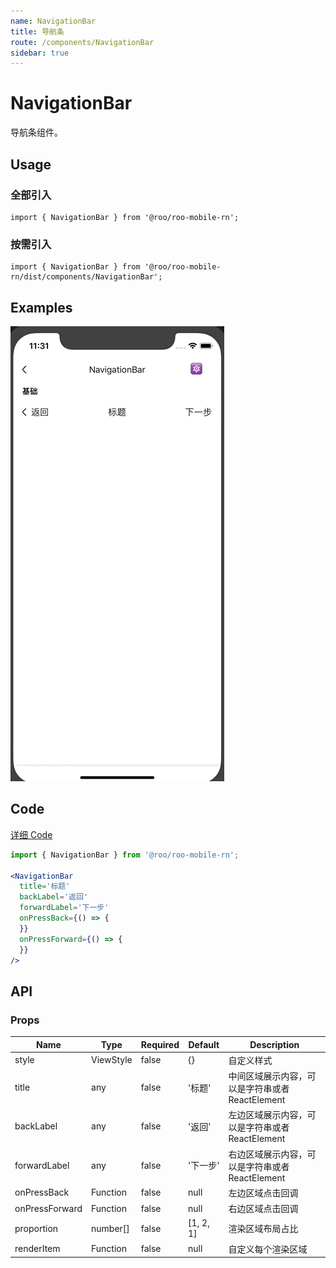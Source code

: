 ```yaml
---
name: NavigationBar
title: 导航条
route: /components/NavigationBar
sidebar: true
---
```


# NavigationBar
导航条组件。

## Usage

### 全部引入
```
import { NavigationBar } from '@roo/roo-mobile-rn';
```

### 按需引入
```
import { NavigationBar } from '@roo/roo-mobile-rn/dist/components/NavigationBar';
```

## Examples
![image](../images/NavigationBar/1.gif)

## Code
[详细 Code](https://github.com/Meituan-Dianping/beeshell/tree/master/examples/NavigationBar/index.tsx)

```jsx
import { NavigationBar } from '@roo/roo-mobile-rn';

<NavigationBar
  title='标题'
  backLabel='返回'
  forwardLabel='下一步'
  onPressBack={() => {
  }}
  onPressForward={() => {
  }}
/>
```

## API

### Props
| Name | Type | Required | Default | Description |
| ---- | ---- | ---- | ---- | ---- |
| style | ViewStyle | false | {} | 自定义样式 |
| title | any | false | '标题' | 中间区域展示内容，可以是字符串或者 ReactElement |
| backLabel | any | false | '返回' | 左边区域展示内容，可以是字符串或者 ReactElement |
| forwardLabel | any | false | '下一步' | 右边区域展示内容，可以是字符串或者 ReactElement |
| onPressBack | Function | false | null | 左边区域点击回调 |
| onPressForward | Function | false | null | 右边区域点击回调 |
| proportion | number[] | false | [1, 2, 1] | 渲染区域布局占比 |
| renderItem | Function | false | null | 自定义每个渲染区域 |